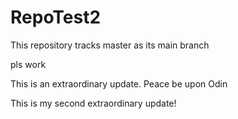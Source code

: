 # RepoTest2

This repository tracks master as its main branch

pls work

This is an extraordinary update. Peace be upon Odin

This is my second extraordinary update!  
